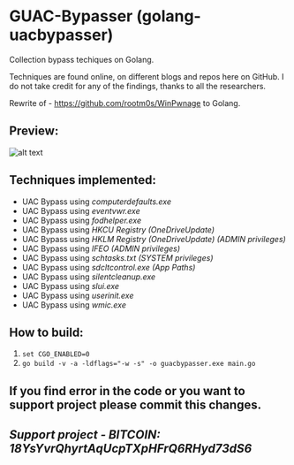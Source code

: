 # GUAC-Bypasser (golang-uacbypasser)

Collection bypass techiques on Golang.

Techniques are found online, on different blogs and repos here on GitHub. I do not take credit for any of the findings, thanks to all the researchers. 

Rewrite of - https://github.com/rootm0s/WinPwnage to Golang. 

## Preview: 
![alt text](https://media.giphy.com/media/3BZDbv9pe7vMKJrV0f/giphy.gif)

## Techniques implemented:
* UAC Bypass using _computerdefaults.exe_
* UAC Bypass using _eventvwr.exe_
* UAC Bypass using _fodhelper.exe_
* UAC Bypass using _HKCU Registry (OneDriveUpdate)_
* UAC Bypass using _HKLM Registry (OneDriveUpdate) (ADMIN privileges)_
* UAC Bypass using _IFEO (ADMIN privileges)_
* UAC Bypass using _schtasks.txt (SYSTEM privileges)_
* UAC Bypass using _sdcltcontrol.exe (App Paths)_
* UAC Bypass using _silentcleanup.exe_
* UAC Bypass using _slui.exe_
* UAC Bypass using _userinit.exe_
* UAC Bypass using _wmic.exe_
 
## How to build: 
  1. `set CGO_ENABLED=0`
  2. `go build -v -a -ldflags="-w -s" -o guacbypasser.exe main.go`

## If you find error in the code or you want to support project please commit this changes. 
## **_Support project - BITCOIN: 18YsYvrQhyrtAqUcpTXpHFrQ6RHyd73dS6_**
